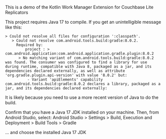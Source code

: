
This is a demo of the Kotlin Work Manager Extension for Couchbase Lite Replicators

This project requires Java 17 to compile.  If you get an unintelligible message like this:
```
> Could not resolve all files for configuration ':classpath'.
   > Could not resolve com.android.tools.build:gradle:8.0.2.
     Required by:
         project : > com.android.application:com.android.application.gradle.plugin:8.0.2
      > No matching variant of com.android.tools.build:gradle:8.0.2 was found. The consumer was configured to find a library for use during runtime, compatible with Java 8, packaged as a jar, and its dependencies declared externally, as well as attribute 'org.gradle.plugin.api-version' with value '8.0.2' but:
          - Variant 'apiElements' capability com.android.tools.build:gradle:8.0.2 declares a library, packaged as a jar, and its dependencies declared externally:
```

It is likely because you need to use a more recent version of Java to do the build.

Confirm that you have a Java 17 JDK installed on your machine.  Then, from Android Studio, select:
Android Studio > Settings > Build, Execution and Deployment > Build Tools > Gradle

... and choose the installed Java 17 JDK

